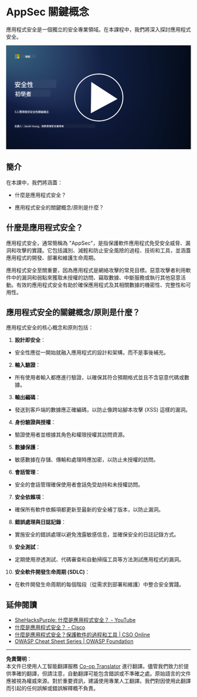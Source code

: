 <!--
CO_OP_TRANSLATOR_METADATA:
{
  "original_hash": "e4b56bb23078d3ffb7ad407d280b0c36",
  "translation_date": "2025-09-03T17:29:30+00:00",
  "source_file": "5.1 AppSec key concepts.md",
  "language_code": "hk"
}
-->
# AppSec 關鍵概念

應用程式安全是一個獨立的安全專業領域。在本課程中，我們將深入探討應用程式安全。

[![觀看影片](../../translated_images/5-1_placeholder.29d7c06237ea84d113c4d91a72ee86a08f73f60187f2a32828c28cfda4f0aeb5.hk.png)](https://learn-video.azurefd.net/vod/player?id=d81dc210-ee8a-445a-aee0-aaf8a2b37af2)

## 簡介

在本課中，我們將涵蓋：

- 什麼是應用程式安全？

- 應用程式安全的關鍵概念/原則是什麼？

## 什麼是應用程式安全？

應用程式安全，通常簡稱為 "AppSec"，是指保護軟件應用程式免受安全威脅、漏洞和攻擊的實踐。它包括識別、減輕和防止安全風險的過程、技術和工具，並涵蓋應用程式的開發、部署和維護生命周期。

應用程式安全至關重要，因為應用程式是網絡攻擊的常見目標。惡意攻擊者利用軟件中的漏洞和弱點來獲取未授權的訪問、竊取數據、中斷服務或執行其他惡意活動。有效的應用程式安全有助於確保應用程式及其相關數據的機密性、完整性和可用性。

## 應用程式安全的關鍵概念/原則是什麼？

應用程式安全的核心概念和原則包括：

1. **設計即安全**：

- 安全性應從一開始就融入應用程式的設計和架構，而不是事後補充。

2. **輸入驗證**：

- 所有使用者輸入都應進行驗證，以確保其符合預期格式並且不含惡意代碼或數據。

3. **輸出編碼**：

- 發送到客戶端的數據應正確編碼，以防止像跨站腳本攻擊 (XSS) 這樣的漏洞。

4. **身份驗證與授權**：

- 驗證使用者並根據其角色和權限授權其訪問資源。

5. **數據保護**：

- 敏感數據在存儲、傳輸和處理時應加密，以防止未授權的訪問。

6. **會話管理**：

- 安全的會話管理確保使用者會話免受劫持和未授權訪問。

7. **安全依賴項**：

- 確保所有軟件依賴項都更新至最新的安全補丁版本，以防止漏洞。

8. **錯誤處理與日誌記錄**：

- 實施安全的錯誤處理以避免洩露敏感信息，並確保安全的日誌記錄方式。

9. **安全測試**：

- 定期使用滲透測試、代碼審查和自動掃描工具等方法測試應用程式的漏洞。

10. **安全軟件開發生命周期 (SDLC)**：

- 在軟件開發生命周期的每個階段（從需求到部署和維護）中整合安全實踐。

## 延伸閱讀

- [SheHacksPurple: 什麼是應用程式安全？ - YouTube](https://www.youtube.com/watch?v=eNmccQNzSSY)
- [什麼是應用程式安全？ - Cisco](https://www.cisco.com/c/en/us/solutions/security/application-first-security/what-is-application-security.html#~how-does-it-work)
- [什麼是應用程式安全？保護軟件的過程和工具 | CSO Online](https://www.csoonline.com/article/566471/what-is-application-security-a-process-and-tools-for-securing-software.html)
- [OWASP Cheat Sheet Series | OWASP Foundation](https://owasp.org/www-project-cheat-sheets/)

---

**免責聲明**：  
本文件已使用人工智能翻譯服務 [Co-op Translator](https://github.com/Azure/co-op-translator) 進行翻譯。儘管我們致力於提供準確的翻譯，但請注意，自動翻譯可能包含錯誤或不準確之處。原始語言的文件應被視為權威來源。對於重要資訊，建議使用專業人工翻譯。我們對因使用此翻譯而引起的任何誤解或錯誤解釋概不負責。